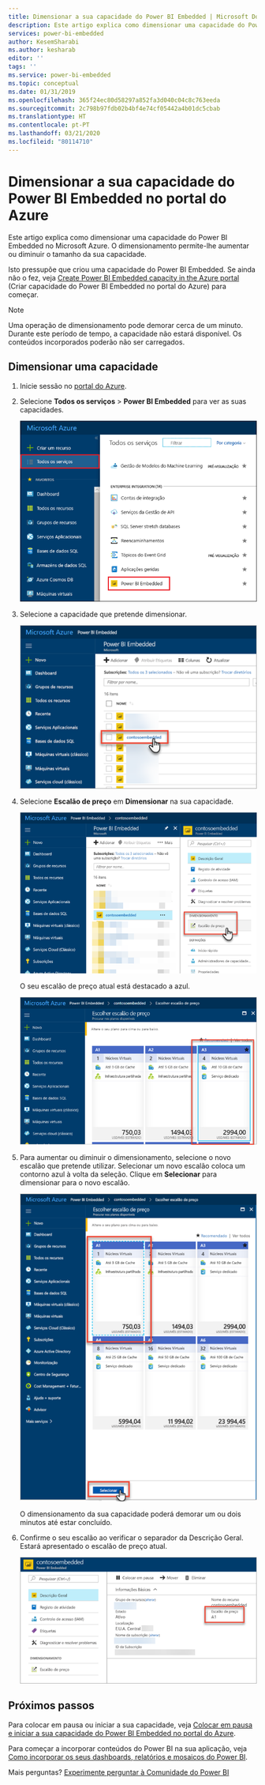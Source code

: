 ```yaml
---
title: Dimensionar a sua capacidade do Power BI Embedded | Microsoft Docs
description: Este artigo explica como dimensionar uma capacidade do Power BI Embedded no Microsoft Azure.
services: power-bi-embedded
author: KesemSharabi
ms.author: kesharab
editor: ''
tags: ''
ms.service: power-bi-embedded
ms.topic: conceptual
ms.date: 01/31/2019
ms.openlocfilehash: 365f24ec80d58297a852fa3d040c04c8c763eeda
ms.sourcegitcommit: 2c798b97fdb02b4bf4e74cf05442a4b01dc5cbab
ms.translationtype: HT
ms.contentlocale: pt-PT
ms.lasthandoff: 03/21/2020
ms.locfileid: "80114710"
---
```

# <a name="scale-your-power-bi-embedded-capacity-in-the-azure-portal"></a>Dimensionar a sua capacidade do Power BI Embedded no portal do Azure

Este artigo explica como dimensionar uma capacidade do Power BI Embedded no Microsoft Azure. O dimensionamento permite-lhe aumentar ou diminuir o tamanho da sua capacidade.

Isto pressupõe que criou uma capacidade do Power BI Embedded. Se ainda não o fez, veja [Create Power BI Embedded capacity in the Azure portal](azure-pbie-create-capacity.md) (Criar capacidade do Power BI Embedded no portal do Azure) para começar.

> [!NOTE]
> Uma operação de dimensionamento pode demorar cerca de um minuto. Durante este período de tempo, a capacidade não estará disponível. Os conteúdos incorporados poderão não ser carregados.

## <a name="scale-a-capacity"></a>Dimensionar uma capacidade

1. Inicie sessão no [portal do Azure](https://portal.azure.com/).

2. Selecione **Todos os serviços** > **Power BI Embedded** para ver as suas capacidades.

    ![Todos os serviços no portal do Azure](media/azure-pbie-scale-capacity/azure-portal-more-services.png)

3. Selecione a capacidade que pretende dimensionar.

    ![Lista de capacidades do Power BI Embedded no portal do Azure](media/azure-pbie-scale-capacity/azure-portal-capacity-list.png)

4. Selecione **Escalão de preço** em **Dimensionar** na sua capacidade.

    ![Opção Escalão de preço em Dimensionar](media/azure-pbie-scale-capacity/azure-portal-scale-pricing-tier.png)

    O seu escalão de preço atual está destacado a azul.

    ![O escalão de preço atual tem um contorno a azul](media/azure-pbie-scale-capacity/azure-portal-current-tier.png)

5. Para aumentar ou diminuir o dimensionamento, selecione o novo escalão que pretende utilizar. Selecionar um novo escalão coloca um contorno azul à volta da seleção. Clique em **Selecionar** para dimensionar para o novo escalão.

    ![Selecionar o novo escalão](media/azure-pbie-scale-capacity/azure-portal-select-new-tier.png)

    O dimensionamento da sua capacidade poderá demorar um ou dois minutos até estar concluído.

6. Confirme o seu escalão ao verificar o separador da Descrição Geral. Estará apresentado o escalão de preço atual.

    ![Confirmar o escalão atual](media/azure-pbie-scale-capacity/azure-portal-confirm-tier.png)

## <a name="next-steps"></a>Próximos passos

Para colocar em pausa ou iniciar a sua capacidade, veja [Colocar em pausa e iniciar a sua capacidade do Power BI Embedded no portal do Azure](azure-pbie-pause-start.md).

Para começar a incorporar conteúdos do Power BI na sua aplicação, veja [Como incorporar os seus dashboards, relatórios e mosaicos do Power BI](https://powerbi.microsoft.com/documentation/powerbi-developer-embedding-content/).

Mais perguntas? [Experimente perguntar à Comunidade do Power BI](https://community.powerbi.com/)
